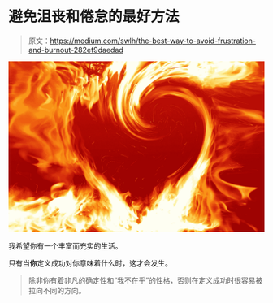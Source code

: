 # 避免沮丧和倦怠的最好方法

> 原文：<https://medium.com/swlh/the-best-way-to-avoid-frustration-and-burnout-282ef9daedad>

![](img/aea9b4022d85fcd2176db81923a908bd.png)

我希望你有一个丰富而充实的生活。

只有当**你**定义成功对你意味着什么时，这才会发生。

> 除非你有着非凡的确定性和“我不在乎”的性格，否则在定义成功时很容易被拉向不同的方向。